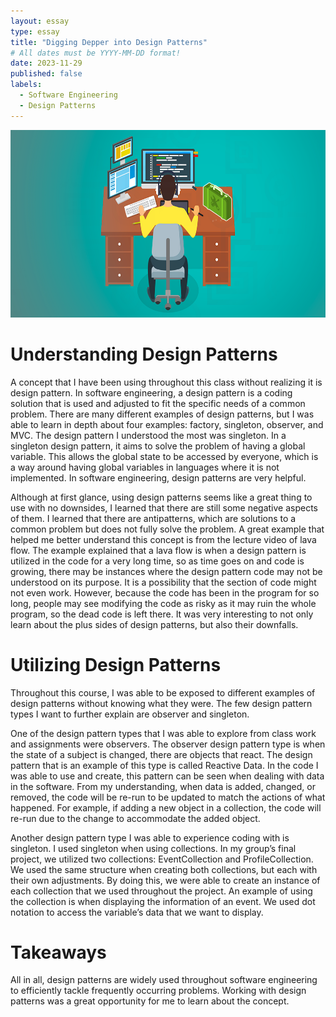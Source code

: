 ```yaml
---
layout: essay
type: essay
title: "Digging Depper into Design Patterns"
# All dates must be YYYY-MM-DD format!
date: 2023-11-29
published: false
labels:
  - Software Engineering
  - Design Patterns
---
```

<img height = "300px" class="rounded float-start pe-4" src="../img/coding.png">

# Understanding Design Patterns
A concept that I have been using throughout this class without realizing it is design pattern. In software engineering, a design pattern is a coding solution that is used and adjusted to fit the specific needs of a common problem. There are many different examples of design patterns, but I was able to learn in depth about four examples: factory, singleton, observer, and MVC. The design pattern I understood the most was singleton. In a singleton design pattern, it aims to solve the problem of having a global variable. This allows the global state to be accessed by everyone, which is a way around having global variables in languages where it is not implemented. In software engineering, design patterns are very helpful.

Although at first glance, using design patterns seems like a great thing to use with no downsides, I learned that there are still some negative aspects of them. I learned that there are antipatterns, which are solutions to a common problem but does not fully solve the problem. A great example that helped me better understand this concept is from the lecture video of lava flow. The example explained that a lava flow is when a design pattern is utilized in the code for a very long time, so as time goes on and code is growing, there may be instances where the design pattern code may not be understood on its purpose. It is a possibility that the section of code might not even work. However, because the code has been in the program for so long, people may see modifying the code as risky as it may ruin the whole program, so the dead code is left there. It was very interesting to not only learn about the plus sides of design patterns, but also their downfalls.

# Utilizing Design Patterns
Throughout this course, I was able to be exposed to different examples of design patterns without knowing what they were. The few design pattern types I want to further explain are observer and singleton.

One of the design pattern types that I was able to explore from class work and assignments were observers. The observer design pattern type is when the state of a subject is changed, there are objects that react. The design pattern that is an example of this type is called Reactive Data. In the code I was able to use and create, this pattern can be seen when dealing with data in the software. From my understanding, when data is added, changed, or removed, the code will be re-run to be updated to match the actions of what happened. For example, if adding a new object in a collection, the code will re-run due to the change to accommodate the added object.

Another design pattern type I was able to experience coding with is singleton. I used singleton when using collections. In my group’s final project, we utilized two collections: EventCollection and ProfileCollection. We used the same structure when creating both collections, but each with their own adjustments. By doing this, we were able to create an instance of each collection that we used throughout the project. An example of using the collection is when displaying the information of an event. We used dot notation to access the variable’s data that we want to display.

# Takeaways
All in all, design patterns are widely used throughout software engineering to efficiently tackle frequently occurring problems. Working with design patterns was a great opportunity for me to learn about the concept.
